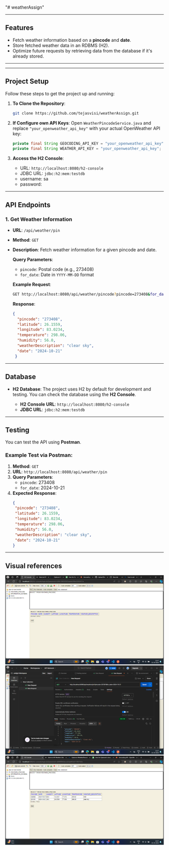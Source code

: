 "# weatherAssign" 







---

## Features

- Fetch weather information based on a **pincode** and **date**.
- Store fetched weather data in an RDBMS (H2).
- Optimize future requests by retrieving data from the database if it's already stored.


---


---

## Project Setup

Follow these steps to get the project up and running:

1. **To Clone the Repository**:
   ```bash
   git clone https://github.com/tejasvisi/weatherAssign.git
   ```

2. **If Configure own API Keys**:
   Open `WeatherPincodeService.java` and replace `"your_openweather_api_key"` with your actual OpenWeather API key:
   ```java
   private final String GEOCODING_API_KEY = "your_openweather_api_key";
   private final String WEATHER_API_KEY = "your_openweather_api_key";
   ```



4. **Access the H2 Console**:
   - URL: `http://localhost:8080/h2-console`
   - JDBC URL: `jdbc:h2:mem:testdb`
   - username: sa
   - password:


  
   
---

## API Endpoints

### 1. **Get Weather Information**

- **URL**: `/api/weather/pin`
- **Method**: `GET`
- **Description**: Fetch weather information for a given pincode and date.
  
  **Query Parameters**:
  - `pincode`: Postal code (e.g., 273408)
  - `for_date`: Date in `YYYY-MM-DD` format
  
  **Example Request**:
  ```bash
  GET http://localhost:8080/api/weather/pincode?pincode=273408&for_date=2024-10-21
  ```

  **Response**:
  ```json
  {
    "pincode": "273408",
    "latitude": 26.1559,
    "longitude": 83.0234,
    "temperature": 298.06,
    "humidity": 56.0,
    "weatherDescription": "clear sky",
    "date": "2024-10-21"
   }
  ```

---

## Database

- **H2 Database**: The project uses H2 by default for development and testing. You can check the database using the **H2 Console**.
  
  - **H2 Console URL**: `http://localhost:8080/h2-console`
  - **JDBC URL**: `jdbc:h2:mem:testdb`
  

---

## Testing

You can test the API using **Postman**.

### Example Test via Postman:

1. **Method**: `GET`
2. **URL**: `http://localhost:8080/api/weather/pin`
3. **Query Parameters**:
   - `pincode`: 273408
   - `for_date`: 2024-10-21
4. **Expected Response**:
   ```json
   {
    "pincode": "273408",
    "latitude": 26.1559,
    "longitude": 83.0234,
    "temperature": 298.06,
    "humidity": 56.0,
    "weatherDescription": "clear sky",
    "date": "2024-10-21"
   }
   ```

---



## Visual references
![ss1](https://github.com/tejasvisi/weatherAssign/blob/main/Screenshot%20(209).png)
![ss2](https://github.com/tejasvisi/weatherAssign/blob/main/Screenshot%20(207).png)
![ss3](https://github.com/tejasvisi/weatherAssign/blob/main/Screenshot%20(208).png)


